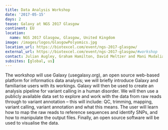 ```yaml
---
title: Data Analysis Workshop
date: '2017-05-15'
days: 2
tease: Galaxy at NGS 2017 Glasgow
continent: EU
location:
  name: NGS 2017 Glasgow, Glasgow, United Kingdom
image: /images/logos/GlasgowPolyomics.jpg
location_url: https://biotexcel.com/event/ngs-2017-glasgow/
external_url: https://biotexcel.com/event/ngs-2017-glasgow/#workshop
contact: Julian Augley, Graham Hamilton, David Meltzer and Mani Mudaliar
subsites: [global, us]
---
```

The workshop will use Galaxy (usegalaxy.org), an open source web-based platform
for informatics data analysis; we will briefly introduce Galaxy and familiarise
users with its workings. Galaxy will then be used to create an analysis pipeline
for variant calling in a human disorder.  We will then use a publicly available
data set to explore and work with the data from raw reads through to variant
annotation – this will include: QC, trimming, mapping, variant calling, variant
annotation and what this means. The user will learn how to map the raw reads to
reference sequences and identify SNPs, and how to manipulate the output files.
Finally, an open source software will be used to visualise the data.

